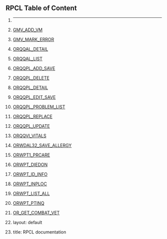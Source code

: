 ## RPCL Table of Content

1. ---

2. [GMV_ADD_VM](GMV_ADD_VM.md)

3. [GMV_MARK_ERROR](GMV_MARK_ERROR.md)

4. [ORQQAL_DETAIL](ORQQAL_DETAIL.md)

5. [ORQQAL_LIST](ORQQAL_LIST.md)

6. [ORQQPL_ADD_SAVE](ORQQPL_ADD_SAVE.md)

7. [ORQQPL_DELETE](ORQQPL_DELETE.md)

8. [ORQQPL_DETAIL](ORQQPL_DETAIL.md)

9. [ORQQPL_EDIT_SAVE](ORQQPL_EDIT_SAVE.md)

10. [ORQQPL_PROBLEM_LIST](ORQQPL_PROBLEM_LIST.md)

11. [ORQQPL_REPLACE](ORQQPL_REPLACE.md)

12. [ORQQPL_UPDATE](ORQQPL_UPDATE.md)

13. [ORQQVI_VITALS](ORQQVI_VITALS.md)

14. [ORWDAL32_SAVE_ALLERGY](ORWDAL32_SAVE_ALLERGY.md)

15. [ORWPT1_PRCARE](ORWPT1_PRCARE.md)

16. [ORWPT_DIEDON](ORWPT_DIEDON.md)

17. [ORWPT_ID_INFO](ORWPT_ID_INFO.md)

18. [ORWPT_INPLOC](ORWPT_INPLOC.md)

19. [ORWPT_LIST_ALL](ORWPT_LIST_ALL.md)

20. [ORWPT_PTINQ](ORWPT_PTINQ.md)

21. [OR_GET_COMBAT_VET](OR_GET_COMBAT_VET.md)

22. layout: default

23. title: RPCL documentation


